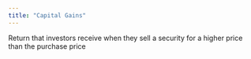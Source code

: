 ```yaml
---
title: "Capital Gains"
---
```

Return that investors receive when they sell a security for a higher price than the purchase price

